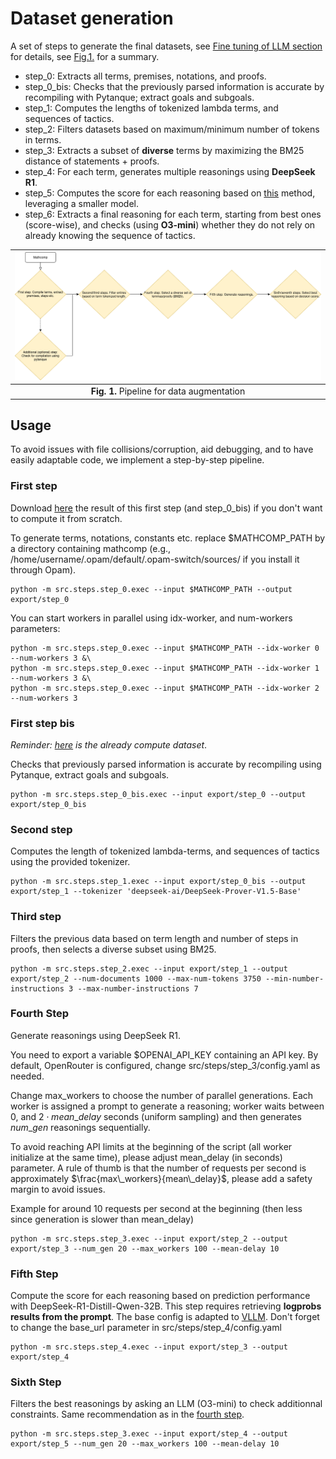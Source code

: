 # Dataset generation

A set of steps to generate the final datasets, see [Fine tuning of LLM section](/doc/details.md#fine-tuning-of-llm) for details, see [Fig.1.](#pipeline) for a summary.

* step_0: Extracts all terms, premises, notations, and proofs.
* step_0_bis: Checks that the previously parsed information is accurate by recompiling with Pytanque; extract goals and subgoals.
* step_1: Computes the lengths of tokenized lambda terms, and sequences of tactics.
* step_2: Filters datasets based on maximum/minimum number of tokens in terms.
* step_3: Extracts a subset of **diverse** terms by maximizing the BM25 distance of statements + proofs.
* step_4: For each term, generates multiple reasonings using **DeepSeek R1**.
* step_5: Computes the score for each reasoning based on [this](doc/details.md#sixth-step) method, leveraging a smaller model.
* step_6: Extracts a final reasoning for each term, starting from best ones (score-wise), and checks (using **O3-mini**) whether they do not rely on already knowing the sequence of tactics.

<center id="pipeline">

|![image](/doc/img/pipeline.png)|
|:--:|
|**Fig. 1.** Pipeline for data augmentation|
</center>

## Usage

To avoid issues with file collisions/corruption, aid debugging, and to have easily adaptable code, we implement a step-by-step pipeline.

### First step

Download [here](https://drive.proton.me/urls/2BHPS9QM0R#OEzClePu0yJ6) the result of this first step (and step_0_bis) if you don't want to compute it from scratch.

To generate terms, notations, constants etc. replace $MATHCOMP_PATH by a directory containing mathcomp (e.g., /home/username/.opam/default/.opam-switch/sources/ if you install it through Opam).

```console
python -m src.steps.step_0.exec --input $MATHCOMP_PATH --output export/step_0
```

You can start workers in parallel using idx-worker, and num-workers parameters: 
```
python -m src.steps.step_0.exec --input $MATHCOMP_PATH --idx-worker 0 --num-workers 3 &\
python -m src.steps.step_0.exec --input $MATHCOMP_PATH --idx-worker 1 --num-workers 3 &\
python -m src.steps.step_0.exec --input $MATHCOMP_PATH --idx-worker 2 --num-workers 3
```

### First step bis
*Reminder: [here](https://drive.proton.me/urls/2BHPS9QM0R#OEzClePu0yJ6) is the already compute dataset*.

Checks that previously parsed information is accurate by recompiling using Pytanque, extract goals and subgoals.

```console
python -m src.steps.step_0_bis.exec --input export/step_0 --output export/step_0_bis
```

### Second step

Computes the length of tokenized lambda-terms, and sequences of tactics using the provided tokenizer.

```console
python -m src.steps.step_1.exec --input export/step_0_bis --output export/step_1 --tokenizer 'deepseek-ai/DeepSeek-Prover-V1.5-Base'
```

### Third step

Filters the previous data based on term length and number of steps in proofs, then selects a diverse subset using BM25.

```console
python -m src.steps.step_2.exec --input export/step_1 --output export/step_2 --num-documents 1000 --max-num-tokens 3750 --min-number-instructions 3 --max-number-instructions 7
```

### Fourth Step

Generate reasonings using DeepSeek R1.

You need to export a variable $OPENAI_API_KEY containing an API key. By default, OpenRouter is configured, change src/steps/step_3/config.yaml as needed.

Change max_workers to choose the number of parallel generations.
Each worker is assigned a prompt to generate a reasoning; worker waits between $0$, and $2\cdot mean\_delay$ seconds (uniform sampling) and then generates $num\_gen$ reasonings sequentially.

To avoid reaching API limits at the beginning of the script (all worker initialize at the same time), please adjust mean_delay (in seconds) parameter.
A rule of thumb is that the number of requests per second is approximately $\frac{max\_workers}{mean\_delay}$, please add a safety margin to avoid issues. 

Example for around 10 requests per second at the beginning (then less since generation is slower than mean_delay)
```console
python -m src.steps.step_3.exec --input export/step_2 --output export/step_3 --num_gen 20 --max_workers 100 --mean-delay 10
```

### Fifth Step

Compute the score for each reasoning based on prediction performance with DeepSeek-R1-Distill-Qwen-32B.
This step requires retrieving **logprobs results from the prompt**.
The base config is adapted to [VLLM](#https://docs.vllm.ai/en/latest/getting_started/quickstart.html).
Don't forget to change the base_url parameter in src/steps/step_4/config.yaml

```console
python -m src.steps.step_4.exec --input export/step_3 --output export/step_4
```

### Sixth Step

Filters the best reasonings by asking an LLM (O3-mini) to check additionnal constraints. Same recommendation as in the [fourth step](#fourth-step).

```console
python -m src.steps.step_3.exec --input export/step_4 --output export/step_5 --num_gen 20 --max_workers 100 --mean-delay 10
```
